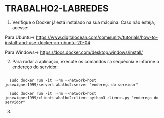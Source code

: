 # TRABALHO2-LABREDES

1) Verifique o Docker já está instalado na sua máquina. Caso não esteja, acesse:

Para Ubuntu-> https://www.digitalocean.com/community/tutorials/how-to-install-and-use-docker-on-ubuntu-20-04

Para Windows-> https://docs.docker.com/desktop/windows/install/


2) Para rodar a aplicação, execute os comandos na sequêcnia e informe o endereço do servidor:

<code>
  sudo docker run -it --rm --network=host josewigner1999/servertrabalho2:server "endereço do servidor"
</code>
<div></div>
<code>
  sudo docker run -it --rm --network=host josewigner1999/clienttrabalho2:client python3 clientn.py "endereço do servidor"
</code>


3) 
